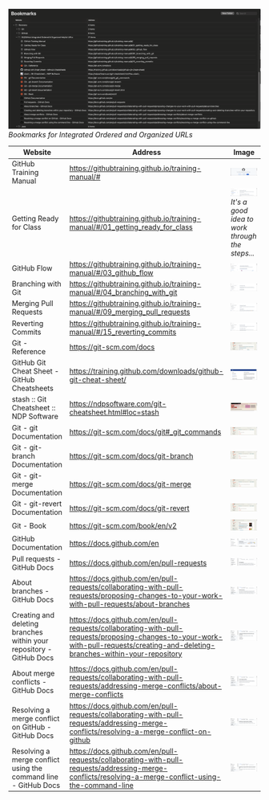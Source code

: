 ![](Images/BookmarksWebsiteAndAddress.png)
*Bookmarks for Integrated Ordered and Organized URLs*



| Website | Address | Image |
| -       | -       | -     |
| GitHub Training Manual | https://githubtraining.github.io/training-manual/# | ![](Images/GitHubTrainingManual.png) |
| Getting Ready for Class | https://githubtraining.github.io/training-manual/#/01_getting_ready_for_class | ![](Images/GitHubTrainingManual-GettingReadyForClass.png) *It's a good idea to work through the steps...* |
| GitHub Flow | https://githubtraining.github.io/training-manual/#/03_github_flow | ![](Images/GitHubTrainingManual-UnderstandingGitHubFlow.png) |
| Branching with Git | https://githubtraining.github.io/training-manual/#/04_branching_with_git | ![](Images/GitHubTrainingManual-BranchingGit.png) |
| Merging Pull Requests | https://githubtraining.github.io/training-manual/#/09_merging_pull_requests | ![](Images/GitHubTrainingManual-MergingPullRequests.png) |
| Reverting Commits | https://githubtraining.github.io/training-manual/#/15_reverting_commits | ![](Images/GitHubTrainingManual-RevertingCommits.png) |
| Git - Reference | https://git-scm.com/docs | ![](Images/GitReference.png) |
| GitHub Git Cheat Sheet - GitHub Cheatsheets | https://training.github.com/downloads/github-git-cheat-sheet/ | ![](Images/GitCheatSheet-GitHub.png) |
| stash :: Git Cheatsheet :: NDP Software | https://ndpsoftware.com/git-cheatsheet.html#loc=stash | ![](Images/GitCheatSheet-NDP.png) |
| Git - git Documentation | https://git-scm.com/docs/git#_git_commands | ![](Images/git.png) |
| Git - git-branch Documentation | https://git-scm.com/docs/git-branch | ![](Images/git-branch.png) |
| Git - git-merge Documentation | https://git-scm.com/docs/git-merge | ![](Images/git-merge.png) |
| Git - git-revert Documentation | https://git-scm.com/docs/git-revert | ![](Images/git-revert.png) |
| Git - Book | https://git-scm.com/book/en/v2 | ![](Images/GitBook.png) |
| GitHub Documentation | https://docs.github.com/en | ![](Images/GitHubDocs.png) |
| Pull requests - GitHub Docs | https://docs.github.com/en/pull-requests | ![](Images/GitHubDocs-PullRequests.png) |
| About branches - GitHub Docs | https://docs.github.com/en/pull-requests/collaborating-with-pull-requests/proposing-changes-to-your-work-with-pull-requests/about-branches | ![](Images/GitHubDocs-Branches.png) |
| Creating and deleting branches within your repository - GitHub Docs | https://docs.github.com/en/pull-requests/collaborating-with-pull-requests/proposing-changes-to-your-work-with-pull-requests/creating-and-deleting-branches-within-your-repository | ![](Images/GitHubDocs-CreatingAndDeletingBranches.png) |
| About merge conflicts - GitHub Docs | https://docs.github.com/en/pull-requests/collaborating-with-pull-requests/addressing-merge-conflicts/about-merge-conflicts | ![](Images/GitHubDocs-MergeConflicts.png) |
| Resolving a merge conflict on GitHub - GitHub Docs | https://docs.github.com/en/pull-requests/collaborating-with-pull-requests/addressing-merge-conflicts/resolving-a-merge-conflict-on-github | ![](Images/GitHubDocs-MergeConflictResolution.png) |
| Resolving a merge conflict using the command line - GitHub Docs | https://docs.github.com/en/pull-requests/collaborating-with-pull-requests/addressing-merge-conflicts/resolving-a-merge-conflict-using-the-command-line | ![](Images/GitHubDocs-MergeConflictResolutionCommandLine.png) |
